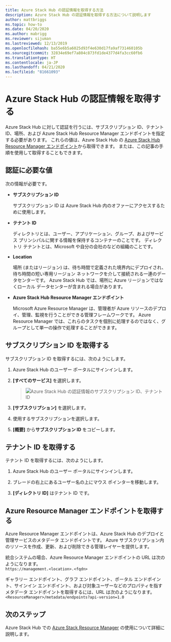 ```yaml
---
title: Azure Stack Hub の認証情報を取得する方法
description: Azure Stack Hub の認証情報を取得する方法について説明します
author: mattbriggs
ms.topic: how-to
ms.date: 04/20/2020
ms.author: mabrigg
ms.reviewer: sijuman
ms.lastreviewed: 12/13/2019
ms.openlocfilehash: ba55e6b5a6025d93f4e630d17fa9af731460105b
ms.sourcegitcommit: 32834e69ef7a804c873fd1de4377d4fa3cc60fb6
ms.translationtype: HT
ms.contentlocale: ja-JP
ms.lasthandoff: 04/21/2020
ms.locfileid: "81661093"
---
```

# <a name="get-authentication-information-for-azure-stack-hub"></a>Azure Stack Hub の認証情報を取得する

Azure Stack Hub に対して認証を行うには、サブスクリプション ID、テナント ID、場所、および Azure Stack Hub Resource Manager エンドポイントを指定する必要があります。 これらの値は、Azure Stack Hub の [Azure Stack Hub Resource Manager エンドポイント](https://docs.microsoft.com/azure-stack/user/azure-stack-version-profiles-ruby?view=azs-1910#the-azure-stack-hub-resource-manager-endpoint)から取得できます。 または、この記事の手順を使用して取得することもできます。

## <a name="values-needed-to-authenticate"></a>認証に必要な値

次の情報が必要です。

-   **サブスクリプション ID**  

    サブスクリプション ID は Azure Stack Hub 内のオファーにアクセスするために使用します。

-   **テナント ID**

    ディレクトリとは、ユーザー、アプリケーション、グループ、およびサービス プリンシパルに関する情報を保持するコンテナーのことです。 ディレクトリ テナントとは、Microsoft や自分の会社のなどの組織のことです。

-   **Location**

    場所 (またはリージョン) は、待ち時間で定義された境界内にデプロイされ、待ち時間の短い専用リージョン ネットワークを介して接続される一連のデータセンターです。 Azure Stack Hub では、場所に Azure リージョンではなくローカル データセンターが含まれる場合があります。

-   **Azure Stack Hub Resource Manager エンドポイント**

    Microsoft Azure Resource Manager は、管理者が Azure リソースのデプロイ、管理、監視を行うことができる管理フレームワークです。 Azure Resource Manager では、これらのタスクを個別に処理するのではなく、グループとして単一の操作で処理することができます。

## <a name="get-the-subscription-id"></a>サブスクリプション ID を取得する

サブスクリプション ID を取得するには、次のようにします。

1.  Azure Stack Hub のユーザー ポータルにサインインします。

2.  **[すべてのサービス]** を選択します。

    > ![Azure Stack Hub の認証情報のサブスクリプション ID、テナント ID](./media/authenticate-azure-stack-hub/azure-stack-hub-auth-info.png)

3.  **[サブスクリプション]** を選択します。

4.  使用するサブスクリプションを選択します。

5.  **[概要]** から**サブスクリプション ID** をコピーします。

## <a name="get-the-tenant-id"></a>テナント ID を取得する

テナント ID を取得するには、次のようにします。

1.  Azure Stack Hub のユーザー ポータルにサインインします。

2.  ブレードの右上にあるユーザー名の上にマウス ポインターを移動します。

3.  **[ディレクトリ ID]** はテナント ID です。

## <a name="get-the-azure-resource-manager-endpoint"></a>Azure Resource Manager エンドポイントを取得する

Azure Resource Manager エンドポイントは、Azure Stack Hub のデプロイと管理サービスのメタデータ エンドポイントです。 Azure サブスクリプション内のリソースを作成、更新、および削除できる管理レイヤーを提供します。

統合システムの場合、Azure Resource Manager エンドポイントの URL は次のようになります。<br>`https://management.<location>.<fqdn>`

ギャラリー エンドポイント、グラフ エンドポイント、ポータル エンドポイント、サインイン エンドポイント、および対象ユーザーなどのプロパティを指すメタデータ エンドポイントを取得するには、URL は次のようになります。`<ResourceManager>/metadata/endpoints?api-version=1.0`

## <a name="next-steps"></a>次のステップ

Azure Stack Hub での [Azure Stack Resource Manager](https://docs.microsoft.com/azure-stack/user/azure-stack-version-profiles?view=azs-1910) の使用について詳細に説明します。
